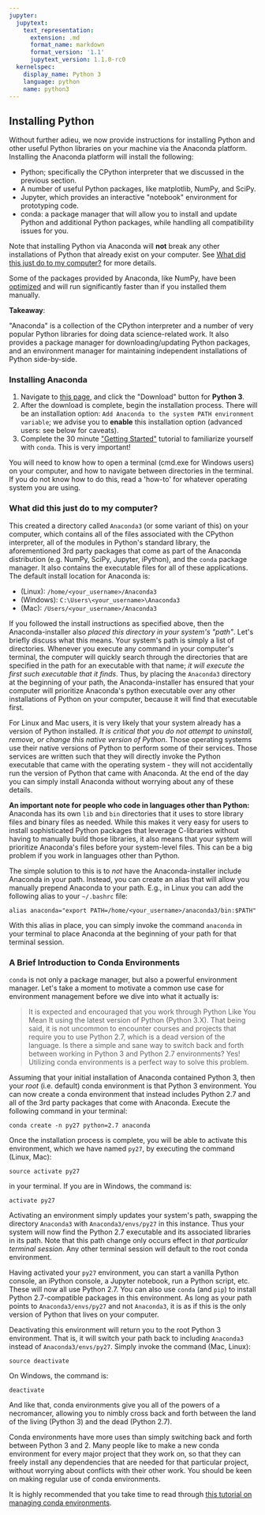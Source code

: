 ```yaml
---
jupyter:
  jupytext:
    text_representation:
      extension: .md
      format_name: markdown
      format_version: '1.1'
      jupytext_version: 1.1.0-rc0
  kernelspec:
    display_name: Python 3
    language: python
    name: python3
---
```


## Installing Python

Without further adieu, we now provide instructions for installing Python and other useful Python libraries on your machine via the Anaconda platform. Installing the Anaconda platform will install the following:

 - Python; specifically the CPython interpreter that we discussed in the previous section.
 - A number of useful Python packages, like matplotlib, NumPy, and SciPy.
 - Jupyter, which provides an interactive "notebook" environment for prototyping code.
 - conda: a package manager that will allow you to install and update Python and additional Python packages, while handling all compatibility issues for you.
 
Note that installing Python via Anaconda will **not** break any other installations of Python that already exist on your computer. See [What did this just do to my computer?](#What-did-this-just-do-to-my-computer?) for more details.

Some of the packages provided by Anaconda, like NumPy, have been [optimized](https://docs.anaconda.com/mkl-optimizations/) and will run significantly faster than if you installed them manually.

<div class="alert alert-info">

**Takeaway**: 

"Anaconda" is a collection of the CPython interpreter and a number of very popular Python libraries for doing data science-related work. It also provides a package manager for downloading/updating Python packages, and an environment manager for maintaining independent installations of Python side-by-side.  
</div>

### Installing Anaconda

1. Navigate to [this page](https://www.anaconda.com/download/), and click the "Download" button for **Python 3**.
2. After the download is complete, begin the installation process. There will be an installation option: `Add Anaconda to the system PATH environment variable`; we advise you to **enable** this installation option (advanced users: see below for caveats).
3. Complete the 30 minute ["Getting Started"](https://conda.io/projects/conda/en/latest/user-guide/getting-started.html) tutorial to familiarize yourself with `conda`. This is very important!

You will need to know how to open a terminal (cmd.exe for Windows users) on your computer, and how to navigate between directories in the terminal. If you do not know how to do this, read a 'how-to' for whatever operating system you are using.

<!-- #region -->
### What did this just do to my computer?

This created a directory called `Anaconda3` (or some variant of this) on your computer, which contains all of the files associated with the CPython interpreter, all of the modules in Python's standard library, the aforementioned 3rd party packages that come as part of the Anaconda distribution (e.g. NumPy, SciPy, Jupyter, iPython), and the `conda` package manager. It also contains the executable files for all of these applications. The default install location for Anaconda is:

- (Linux): `/home/<your_username>/Anaconda3`
- (Windows): `C:\Users\<your_username>\Anaconda3`
- (Mac): `/Users/<your_username>/Anaconda3`

If you followed the install instructions as specified above, then the Anaconda-installer also *placed this directory in your system's "path"*. Let's briefly discuss what this means. Your system's path is simply a list of directories. Whenever you execute any command in your computer's terminal, the computer will quickly search through the directories that are specified in the path for an executable with that name; *it will execute the first such executable that it finds*. Thus, by placing the `Anaconda3` directory at the beginning of your path, the Anaconda-installer has ensured that your computer will prioritize Anaconda's python executable over any other installations of Python on your computer, because it will find that executable first. 

For Linux and Mac users, it is very likely that your system already has a version of Python installed. *It is critical that you do not attempt to uninstall, remove, or change this native version of Python*. Those operating systems use their native versions of Python to perform some of their services. Those services are written such that they will directly invoke the Python executable that came with the operating system - they will not accidentally run the version of Python that came with Anaconda. At the end of the day you can simply install Anaconda without worrying about any of these details. 

**An important note for people who code in languages other than Python:**  Anaconda has its own `lib` and `bin` directories that it uses to store library files and binary files as needed. While this makes it very easy for users to install sophisticated Python packages that leverage C-libraries without having to manually build those libraries, it also means that your system will prioritize Anaconda's files before your system-level files. This can be a big problem if you work in languages other than Python.

The simple solution to this is to *not* have the Anaconda-installer include Anaconda in your path. Instead, you can create an alias that will allow you manually prepend Anaconda to your path. E.g., in Linux you can add the following alias to your `~/.bashrc` file:

```shell
alias anaconda="export PATH=/home/<your_username>/anaconda3/bin:$PATH"
```

With this alias in place, you can simply invoke the command `anaconda` in your terminal to place Anaconda at the beginning of your path for that terminal session. 

### A Brief Introduction to Conda Environments

`conda` is not only a package manager, but also a powerful environment manager. Let's take a moment to motivate a common use case for environment management before we dive into what it actually is:

>It is expected and encouraged that you work through Python Like You Mean It using the latest version of Python (Python 3.X). That being said, it is not uncommon to encounter courses and projects that require you to use Python 2.7, which is a dead version of the language. Is there a simple and sane way to switch back and forth between working in Python 3 and Python 2.7 environments? Yes! Utilizing conda environments is a perfect way to solve this problem.

Assuming that your initial installation of Anaconda contained Python 3, then your *root* (i.e. default) conda environment is that Python 3 environment. You can now create a conda environment that instead includes Python 2.7 and all of the 3rd party packages that come with Anaconda. Execute the following command in your terminal:

```shell
conda create -n py27 python=2.7 anaconda
```

Once the installation process is complete, you will be able to activate this environment, which we have named `py27`, by executing the command (Linux, Mac): 
```shell
source activate py27
``` 
in your terminal. If you are in Windows, the command is: 
```shell
activate py27
```
Activating an environment simply updates your system's path, swapping the directory `Anaconda3` with `Anaconda3/envs/py27` in this instance. Thus your system will now find the Python 2.7 executable and its associated libraries in its path. Note that this path change only occurs effect in *that particular terminal session*. Any other terminal session will default to the root conda environment. 

Having activated your `py27` environment, you can start a vanilla Python console, an iPython console, a Jupyter notebook, run a Python script, etc. These will now all use Python 2.7. You can also use `conda` (and `pip`) to install Python 2.7-compatible packages in this environment. As long as your path points to `Anaconda3/envs/py27` and not `Anaconda3`, it is as if this is the only version of Python that lives on your computer.

Deactivating this environment will return you to the root Python 3 environment. That is, it will switch your path back to including `Anaconda3` instead of `Anaconda3/envs/py27`. Simply invoke the command (Mac, Linux):

```shell
source deactivate
```

On Windows, the command is:

```shell
deactivate
```

And like that, conda environments give you all of the powers of a necromancer, allowing you to nimbly cross back and forth between the land of the living (Python 3) and the dead (Python 2.7).

Conda environments have more uses than simply switching back and forth between Python 3 and 2. Many people like to make a new conda environment for every major project that they work on, so that they can freely install any dependencies that are needed for that particular project, without worrying about conflicts with their other work. You should be keen on making regular use of conda environments.

It is highly recommended that you take time to read through [this tutorial on managing conda environments](https://conda.io/docs/user-guide/tasks/manage-environments.html).
<!-- #endregion -->

